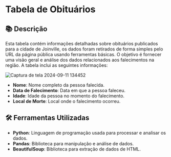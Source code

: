 # Tabela de Obituários

## 📚 Descrição

Esta tabela contém informações detalhadas sobre obituários publicados para a cidade de Joinville, os dados foram retirados de forma simples pelo URL da página pública usando ferramentas básicas. O objetivo é fornecer uma visão geral e análise dos dados relacionados aos falecimentos na região. A tabela inclui as seguintes informações:

![Captura de tela 2024-09-11 134452](https://github.com/user-attachments/assets/7d68f7dc-08f3-4206-bdc8-edc613ef0f5a)

- **Nome**: Nome completo da pessoa falecida.
- **Data de Falecimento**: Data em que a pessoa faleceu.
- **Idade**: Idade da pessoa no momento do falecimento.
- **Local de Morte**: Local onde o falecimento ocorreu.

## 🛠️ Ferramentas Utilizadas

- **Python**: Linguagem de programação usada para processar e analisar os dados.
- **Pandas**: Biblioteca para manipulação e análise de dados.
- **BeautifulSoup**: Biblioteca para extração de dados de HTML.
